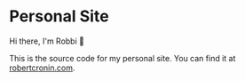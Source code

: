 # Personal Site

Hi there, I'm Robbi 👋

This is the source code for my personal site. You can find it at [robertcronin.com](https://robertcronin.com).
